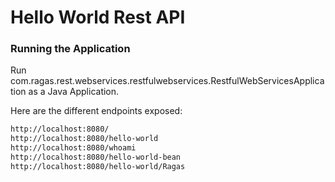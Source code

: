 # Hello World Rest API

### Running the Application

Run com.ragas.rest.webservices.restfulwebservices.RestfulWebServicesApplication as a Java Application.

Here are the different endpoints exposed:

```txt
http://localhost:8080/
http://localhost:8080/hello-world
http://localhost:8080/whoami
http://localhost:8080/hello-world-bean
http://localhost:8080/hello-world/Ragas
```
